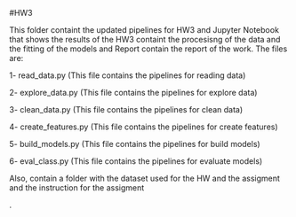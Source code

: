#HW3

This folder containt the updated pipelines for HW3 and Jupyter Notebook that shows the results of the HW3 containt the procesisng of the data and the fitting of the models and Report contain the report of the work.
The files are:

1- read_data.py (This file contains the pipelines for reading data)

2- explore_data.py (This file contains the pipelines for explore data)

3- clean_data.py (This file contains the pipelines for clean data)

4- create_features.py (This file contains the pipelines for create features)

5- build_models.py (This file contains the pipelines for build models)

6- eval_class.py (This file contains the pipelines for evaluate models)

Also, contain a folder with the dataset used for the HW and the assigment and the instruction for the assigment


.

		
